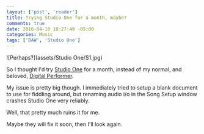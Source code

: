 ```yaml
---
layout: ['post', 'reader']
title: Trying Studio One for a month, maybe? 
comments: true
date: 2016-04-10 10:27:49 -05:00
categories: Music
tags: ['DAW', 'Studio One']
---
```

![Perhaps?](assets/Studio One/S1.jpg)

So I thought I'd try [Studio One](http://studioone.presonus.com/) for a month, instead of my normal, and beloved, [Digital Performer](http://www.motu.com/products/software/dp).

My issue is pretty big though. I immediately tried to setup a blank document to use for fiddling around, but renaming audio i/o in the Song Setup window crashes Studio One very reliably.

Well, that pretty much ruins it for me. 

Maybe they will fix it soon, then I'll look again.
